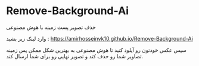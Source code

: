 # Remove-Background-Ai
حذف تصویر پست زمینه با هوش مصنوعی 

وارد لینک زیر بشید : https://amirhosseinvk10.github.io/Remove-Background-Ai

سپس عکس خودتون رو آپلود کنید تا هوش مصنوعی به بهترین شکل ممکن پس زمینه تصاویر شما رو حذف کند و تصویر نهایی رو برای شما ارسال کند.
